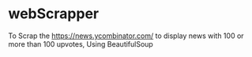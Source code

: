 # webScrapper

To Scrap the https://news.ycombinator.com/ to display news with 100 or more than 100 upvotes, Using BeautifulSoup
